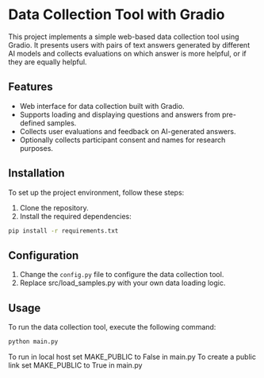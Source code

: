# Data Collection Tool with Gradio

This project implements a simple web-based data collection tool using Gradio. It presents users with pairs of text answers generated by different AI models and collects evaluations on which answer is more helpful, or if they are equally helpful.

## Features

- Web interface for data collection built with Gradio.
- Supports loading and displaying questions and answers from pre-defined samples.
- Collects user evaluations and feedback on AI-generated answers.
- Optionally collects participant consent and names for research purposes.

## Installation

To set up the project environment, follow these steps:

1. Clone the repository.
2. Install the required dependencies:
    
```bash
pip install -r requirements.txt
```

## Configuration

1. Change the `config.py` file to configure the data collection tool.
2. Replace src/load_samples.py with your own data loading logic.

## Usage

To run the data collection tool, execute the following command:

```bash
python main.py
```

To run in local host set MAKE_PUBLIC to False in main.py
To create a public link set MAKE_PUBLIC to True in main.py
